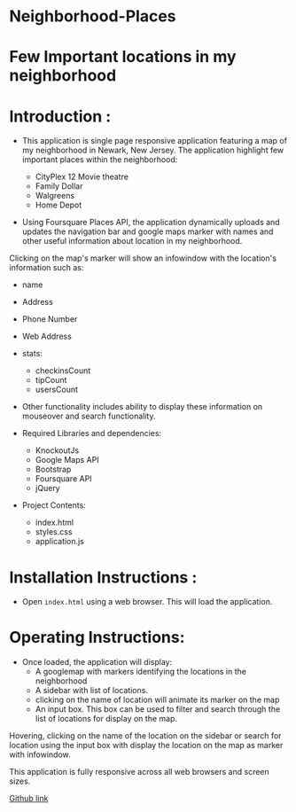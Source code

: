 # Neighborhood-Places
# Few Important locations in my neighborhood
# Introduction :
- This application is single page responsive application featuring a map of my  neighborhood in Newark, New Jersey. The application highlight few important places within the neighborhood:
  - CityPlex 12 Movie theatre
  - Family Dollar
  - Walgreens
  - Home Depot

- Using Foursquare Places API, the application dynamically uploads and updates the navigation bar and google maps marker with names and other useful information about location in my neighborhood.

Clicking on the map's marker will show an infowindow with the location's information such as:
   - name
   - Address
   - Phone Number
   - Web Address
   - stats:
      - checkinsCount
      - tipCount
      - usersCount

- Other functionality includes ability to display these information on mouseover and search functionality.

- Required Libraries and dependencies:
  - KnockoutJs
  - Google Maps API
  - Bootstrap
  - Foursquare API
  - jQuery

- Project Contents:
  - index.html
  - styles.css
  - application.js


# Installation Instructions :
- Open `index.html` using a web browser. This will load the application.

# Operating Instructions:
- Once loaded, the application will display:
    - A googlemap with markers identifying the locations in the neighborhood
    - A sidebar with list of locations.
    - clicking on the name of location will animate its marker on the map
    - An input box. This box can be used to filter and search through the list of locations for display on the map.

Hovering, clicking on the name of the location on the sidebar or search for location using the input box with display the location on the map as marker with infowindow.

This application is fully responsive across all web browsers and screen sizes.

[Github link](https://jocoder22.github.io/Neighborhood-Places/.)
